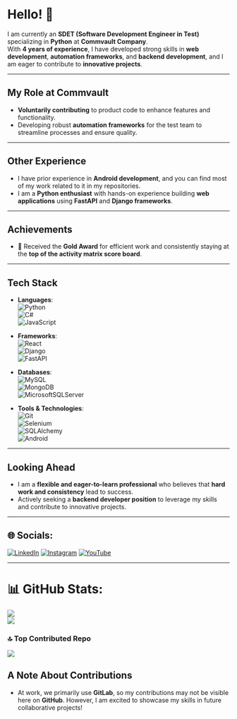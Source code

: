 # Hello! 👋  

I am currently an **SDET (Software Development Engineer in Test)** specializing in **Python** at **Commvault Company**.  
With **4 years of experience**, I have developed strong skills in **web development**, **automation frameworks**, and **backend development**, and I am eager to contribute to **innovative projects**.  

---

## My Role at Commvault
- **Voluntarily contributing** to product code to enhance features and functionality.  
- Developing robust **automation frameworks** for the test team to streamline processes and ensure quality.  

---

## Other Experience  
- I have prior experience in **Android development**, and you can find most of my work related to it in my repositories.  
- I am a **Python enthusiast** with hands-on experience building **web applications** using **FastAPI** and **Django frameworks**.  

---

## Achievements  
- 🏅 Received the **Gold Award** for efficient work and consistently staying at the **top of the activity matrix score board**.  

---

## Tech Stack  
- **Languages**:  
  ![Python](https://img.shields.io/badge/python-3670A0?style=for-the-badge&logo=python&logoColor=ffdd54)  
  ![C#](https://img.shields.io/badge/c%23-%23239120.svg?style=for-the-badge&logo=csharp&logoColor=white)  
  ![JavaScript](https://img.shields.io/badge/javascript-%23323330.svg?style=for-the-badge&logo=javascript&logoColor=%23F7DF1E)  

- **Frameworks**:  
  ![React](https://img.shields.io/badge/react-%2320232a.svg?style=for-the-badge&logo=react&logoColor=%2361DAFB)  
  ![Django](https://img.shields.io/badge/django-%23092E20.svg?style=for-the-badge&logo=django&logoColor=white)  
  ![FastAPI](https://img.shields.io/badge/FastAPI-009688?style=for-the-badge&logo=fastapi&logoColor=white)  

- **Databases**:  
  ![MySQL](https://img.shields.io/badge/mysql-4479A1.svg?style=for-the-badge&logo=mysql&logoColor=white)  
  ![MongoDB](https://img.shields.io/badge/MongoDB-%234ea94b.svg?style=for-the-badge&logo=mongodb&logoColor=white)  
  ![MicrosoftSQLServer](https://img.shields.io/badge/Microsoft%20SQL%20Server-CC2927?style=for-the-badge&logo=microsoft%20sql%20server&logoColor=white)  

- **Tools & Technologies**:  
  ![Git](https://img.shields.io/badge/git-%23F05033.svg?style=for-the-badge&logo=git&logoColor=white)  
  ![Selenium](https://img.shields.io/badge/selenium-43B02A.svg?style=for-the-badge&logo=selenium&logoColor=white)  
  ![SQLAlchemy](https://img.shields.io/badge/SQLAlchemy-660198.svg?style=for-the-badge&logo=sqlalchemy&logoColor=white)  
  ![Android](https://img.shields.io/badge/Android-3DDC84?style=for-the-badge&logo=android&logoColor=white)  

---

## Looking Ahead  
- I am a **flexible and eager-to-learn professional** who believes that **hard work and consistency** lead to success.  
- Actively seeking a **backend developer position** to leverage my skills and contribute to innovative projects.  

---

## 🌐 Socials:
[![LinkedIn](https://img.shields.io/badge/LinkedIn-%230077B5.svg?logo=linkedin&logoColor=white)](https://www.linkedin.com/in/sharath-kumar-h-k-aaa01716b/)
[![Instagram](https://img.shields.io/badge/Instagram-%23E4405F.svg?logo=Instagram&logoColor=white)](https://instagram.com/sharath_champzz)  [![YouTube](https://img.shields.io/badge/YouTube-%23FF0000.svg?logo=YouTube&logoColor=white)](https://youtube.com/@https://www.youtube.com/@LearnwithChampzz-rv4lk)

---
# 📊 GitHub Stats:
![](https://github-readme-streak-stats.herokuapp.com/?user=SharathChampzz&theme=dark&hide_border=false)<br/>
![](https://github-readme-stats.vercel.app/api/top-langs/?username=SharathChampzz&theme=dark&hide_border=false&include_all_commits=true&count_private=true&layout=compact)

### 🔝 Top Contributed Repo
![](https://github-contributor-stats.vercel.app/api?username=SharathChampzz&limit=5&theme=dark&combine_all_yearly_contributions=true)


## A Note About Contributions  
- At work, we primarily use **GitLab**, so my contributions may not be visible here on **GitHub**. However, I am excited to showcase my skills in future collaborative projects!  
